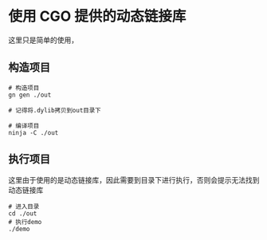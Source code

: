 # 使用 CGO 提供的动态链接库

这里只是简单的使用，

## 构造项目

```
# 构造项目
gn gen ./out

# 记得将.dylib拷贝到out目录下

# 编译项目
ninja -C ./out

```

## 执行项目

这里由于使用的是动态链接库，因此需要到目录下进行执行，否则会提示无法找到动态链接库

```
# 进入目录
cd ./out
# 执行demo
./demo
```
